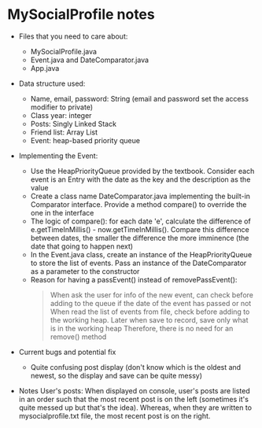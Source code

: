 # MySocialProfile notes
- Files that you need to care about:
  + MySocialProfile.java
  + Event.java and DateComparator.java
  + App.java
  
- Data structure used:
  + Name, email, password: String (email and password set the access modifier to private)
  + Class year: integer
  + Posts: Singly Linked Stack
  + Friend list: Array List
  + Event: heap-based priority queue
  
- Implementing the Event:
  + Use the HeapPriorityQueue provided by the textbook. Consider each event is an Entry with the date as the key and the description as 
  the value
  + Create a class name DateComparator.java implementing the built-in Comparator interface. Provide a method compare() to override the one 
  in the interface
  + The logic of compare(): for each date 'e', calculate the difference of e.getTimeInMillis() - now.getTimeInMillis(). Compare this 
  difference between dates, the smaller the difference the more imminence (the date that going to happen next)
  + In the Event.java class, create an instance of the HeapPriorityQueue to store the list of events. Pass an instance of the DateComparator
  as a parameter to the constructor
  + Reason for having a passEvent() instead of removePassEvent():
     > When ask the user for info of the new event, can check before adding to the queue if the date of the event has passed or not
     > When read the list of events from file, check before adding to the working heap. Later when save to record, save only what is in the
     working heap
     > Therefore, there is no need for an remove() method

- Current bugs and potential fix
  + Quite confusing post display (don't know which is the oldest and newest, so the display and save can be quite messy)
  
- Notes
User's posts: When displayed on console, user's posts are listed in an order such that the most recent post is on the left (sometimes it's quite messed up but that's the idea). Whereas, when they are written to mysocialprofile.txt file, the most recent post is on the right.

  

